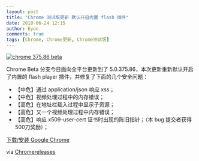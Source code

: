 ```yaml
---
layout: post
title: "Chrome 测试版更新 默认开启内置 flash 插件"
date: 2010-06-24 12:15
author: Eyon
comments: true
tags: [Chrome, Chrome更新, Chrome测试版]
---
```

<a href="http://img.chromi.org/2010/06/chrome-375.86-beta.png">![](http://img.chromi.org/2010/06/chrome-375.86-beta.png "chrome 375.86 beta")</a>

Chrome Beta 分支今日面向全平台更新到了 5.0.375.86，本次更新重新默认开启了内置的 flash player 插件，并修复了下面的几个安全问题：



*   【中危】通过 application/json 响应 xss；
*   【中危】视频处理过程中的内存错误；
*   【高危】在地址栏载入过程中显示子资源；
*   【高危】又一个视频处理过程中内存错误；
*   【高危】响应 x509-user-cert 证书时出现的陈旧指针；（本 bug 提交者获得500刀奖励）；

[下载/安装 Google Chrome](http://www.chromi.org/chromedownload/)

via [Chromereleases](http://googlechromereleases.blogspot.com/2010/06/beta-channel-update_23.html)
